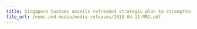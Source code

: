 ```yaml
---
title: Singapore Customs unveils refreshed strategic plan to strengthen trade connectivity to enhance national economic competitiveness 
file_url: /news-and-media/media-releases/2013-04-11-MR2.pdf
---
```


